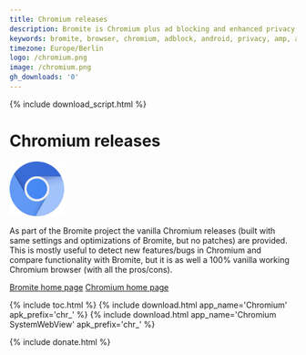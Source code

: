 ```yaml
---
title: Chromium releases
description: Bromite is Chromium plus ad blocking and enhanced privacy; take back your browser
keywords: bromite, browser, chromium, adblock, android, privacy, amp, arm, arm64, 8.1, 8.0, 4.4, 5.0, 5.1, 6.0, 7.0, 7.1, kitkat, lollipop, marshmallow, nougat, oreo, aroma, super, stock, full, mini, micro, nano, pico, tvstock, background video
timezone: Europe/Berlin
logo: /chromium.png
image: /chromium.png
gh_downloads: '0'
---
```

{% include download_script.html %}
# Chromium releases

<img title="Chromium - provided by Bromite project" src="/chromium.png" width="96" alt="Chromium" />

As part of the Bromite project the vanilla Chromium releases (built with same settings and optimizations of Bromite, but no patches) are provided.
This is mostly useful to detect new features/bugs in Chromium and compare functionality with Bromite, but it is as well a 100% vanilla working Chromium browser (with all the pros/cons).

[Bromite home page](/)
[Chromium home page](https://www.chromium.org/Home)

{% include toc.html %}
{% include download.html app_name='Chromium' apk_prefix='chr_' %}
{% include download.html app_name='Chromium SystemWebView' apk_prefix='chr_' %}

{% include donate.html %}
